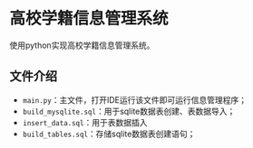 # 高校学籍信息管理系统
使用python实现高校学籍信息管理系统。

## 文件介绍
- `main.py`：主文件，打开IDE运行该文件即可运行信息管理程序；
- `build_mysqlite.sql`：用于sqlite数据表创建、表数据导入；
- `insert_data.sql`：用于表数据插入
- `build_tables.sql`：存储sqlite数据表创建语句；
